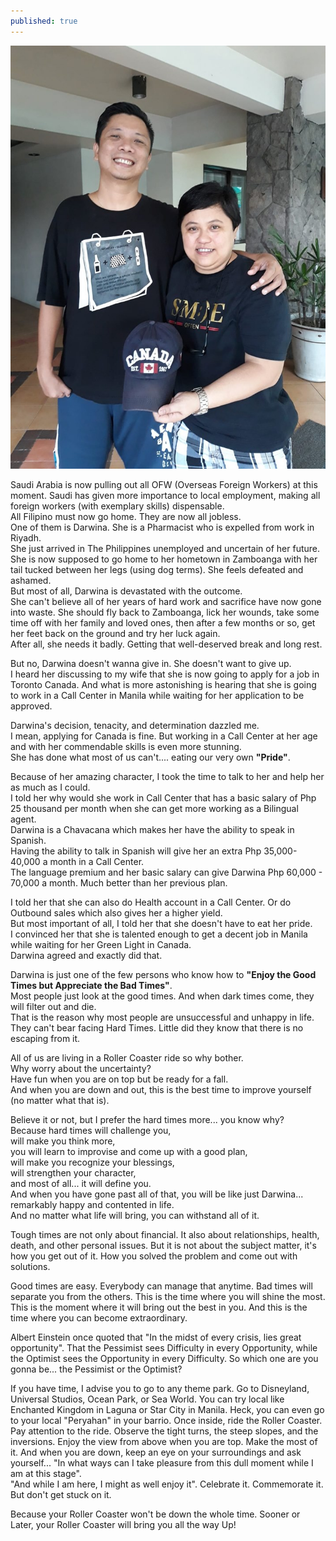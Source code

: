```yaml
---
published: true
---
```

![OFW](/images/Darwina.jpg)

Saudi Arabia is now pulling out all OFW (Overseas Foreign Workers) at this moment.
Saudi has given more importance to local employment, making all foreign workers (with exemplary skills) dispensable.   
All Filipino must now go home. They are now all jobless.   
One of them is Darwina. She is a Pharmacist who is expelled from work in Riyadh.   
She just arrived in The Philippines unemployed and uncertain of her future.   
She is now supposed to go home to her hometown in Zamboanga with her tail tucked between her legs (using dog terms). She feels defeated and ashamed.   
But most of all, Darwina is devastated with the outcome.   
She can't believe all of her years of hard work and sacrifice have now gone into waste.
She should fly back to Zamboanga, lick her wounds, take some time off with her family and loved ones, then after a few months or so, get her feet back on the ground and try her luck again.   
After all, she needs it badly. Getting that well-deserved break and long rest.

But no, Darwina doesn't wanna give in. She doesn't want to give up.   
I heard her discussing to my wife that she is now going to apply for a job in Toronto Canada. 
And what is more astonishing is hearing that she is going to work in a Call Center in Manila while waiting for her application to be approved.

Darwina's decision, tenacity, and determination dazzled me.   
I mean, applying for Canada is fine. But working in a Call Center at her age and with her commendable skills is even more stunning.   
She has done what most of us can't.... eating our very own **"Pride"**.

Because of her amazing character, I took the time to talk to her and help her as much as I could.   
I told her why would she work in Call Center that has a basic salary of Php 25 thousand per month when she can get more working as a Bilingual agent.   
Darwina is a Chavacana which makes her have the ability to speak in Spanish.   
Having the ability to talk in Spanish will give her an extra Php 35,000- 40,000 a month in a Call Center.   
The language premium and her basic salary can give Darwina Php 60,000 - 70,000 a month. Much better than her previous plan.

I told her that she can also do Health account in a Call Center. Or do Outbound sales which also gives her a higher yield.   
But most important of all, I told her that she doesn't have to eat her pride.   
I convinced her that she is talented enough to get a decent job in Manila while waiting for her Green Light in Canada.   
Darwina agreed and exactly did that.

Darwina is just one of the few persons who know how to **"Enjoy the Good Times but Appreciate the Bad Times"**.   
Most people just look at the good times. And when dark times come, they will filter out and die.   
That is the reason why most people are unsuccessful and unhappy in life.   
They can't bear facing Hard Times.
Little did they know that there is no escaping from it. 

All of us are living in a Roller Coaster ride so why bother.   
Why worry about the uncertainty?   
Have fun when you are on top but be ready for a fall.   
And when you are down and out, this is the best time to improve yourself (no matter what that is).

Believe it or not, but I prefer the hard times more... you know why?   
Because hard times will challenge you,   
will make you think more,   
you will learn to improvise and come up with a good plan,   
will make you recognize your blessings,   
will strengthen your character,   
and most of all... it will define you.   
And when you have gone past all of that, you will be like just Darwina... remarkably happy and contented in life.   
And no matter what life will bring, you can withstand all of it.

Tough times are not only about financial. It also about relationships, health, death, and other personal issues. 
But it is not about the subject matter, it's how you get out of it. How you solved the problem and come out with solutions.

Good times are easy. Everybody can manage that anytime.
Bad times will separate you from the others. 
This is the time where you will shine the most. This is the moment where it will bring out the best in you. 
And this is the time where you can become extraordinary.

Albert Einstein once quoted that "In the midst of every crisis, lies great opportunity".
That the Pessimist sees Difficulty in every Opportunity, while the Optimist sees the Opportunity in every Difficulty. 
So which one are you gonna be... the Pessimist or the Optimist?

If you have time, I advise you to go to any theme park. 
Go to Disneyland, Universal Studios, Ocean Park, or Sea World.
You can try local like Enchanted Kingdom in Laguna or Star City in Manila.
Heck, you can even go to your local "Peryahan" in your barrio.
Once inside, ride the Roller Coaster. 
Pay attention to the ride. Observe the tight turns, the steep slopes, and the inversions. 
Enjoy the view from above when you are top. Make the most of it. 
And when you are down, keep an eye on your surroundings and ask yourself...  "In what ways can I take pleasure from this dull moment while I am at this stage".  
"And while I am here, I might as well enjoy it". 
Celebrate it. Commemorate it. But don't get stuck on it.

Because your Roller Coaster won't be down the whole time. Sooner or Later, your Roller Coaster will bring you all the way Up!



